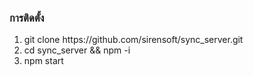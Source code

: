 <h3>การติดตั้ง</h3>
<ol>
<li>git clone https://github.com/sirensoft/sync_server.git</li>
<li>cd sync_server && npm -i</li>
<li>npm start</li>
</ol>
